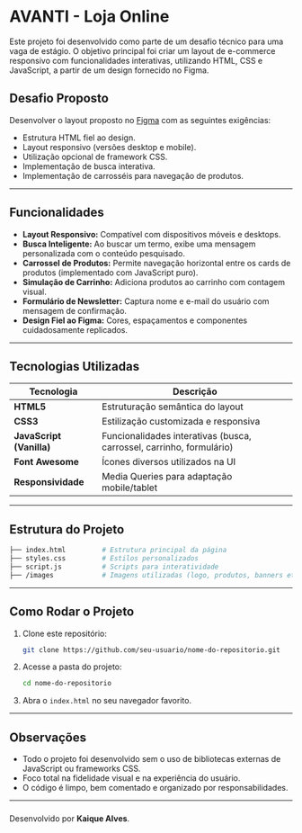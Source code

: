 # AVANTI - Loja Online

Este projeto foi desenvolvido como parte de um desafio técnico para uma vaga de estágio. O objetivo principal foi criar um layout de e-commerce responsivo com funcionalidades interativas, utilizando HTML, CSS e JavaScript, a partir de um design fornecido no Figma.

## Desafio Proposto

Desenvolver o layout proposto no [Figma](https://www.figma.com/proto/DqtFxC6312M32mLt8FpJjq/innovation-class?page-id=13%3A673&node-id=13-920) com as seguintes exigências:

- Estrutura HTML fiel ao design.
- Layout responsivo (versões desktop e mobile).
- Utilização opcional de framework CSS.
- Implementação de busca interativa.
- Implementação de carrosséis para navegação de produtos.

---

## Funcionalidades

- **Layout Responsivo:** Compatível com dispositivos móveis e desktops.
-  **Busca Inteligente:** Ao buscar um termo, exibe uma mensagem personalizada com o conteúdo pesquisado.
-  **Carrossel de Produtos:** Permite navegação horizontal entre os cards de produtos (implementado com JavaScript puro).
-  **Simulação de Carrinho:** Adiciona produtos ao carrinho com contagem visual.
- **Formulário de Newsletter:** Captura nome e e-mail do usuário com mensagem de confirmação.
-  **Design Fiel ao Figma:** Cores, espaçamentos e componentes cuidadosamente replicados.

---

## Tecnologias Utilizadas

| Tecnologia | Descrição |
|------------|-----------|
| **HTML5**  | Estruturação semântica do layout |
| **CSS3**   | Estilização customizada e responsiva |
| **JavaScript (Vanilla)** | Funcionalidades interativas (busca, carrossel, carrinho, formulário) |
| **Font Awesome** | Ícones diversos utilizados na UI |
| **Responsividade** | Media Queries para adaptação mobile/tablet |

---

##  Estrutura do Projeto

```bash
├── index.html         # Estrutura principal da página
├── styles.css         # Estilos personalizados
├── script.js          # Scripts para interatividade
├── /images            # Imagens utilizadas (logo, produtos, banners etc.)
```

---

##  Como Rodar o Projeto

1. Clone este repositório:
   ```bash
   git clone https://github.com/seu-usuario/nome-do-repositorio.git
   ```

2. Acesse a pasta do projeto:
   ```bash
   cd nome-do-repositorio
   ```

3. Abra o `index.html` no seu navegador favorito.

---

##  Observações

- Todo o projeto foi desenvolvido sem o uso de bibliotecas externas de JavaScript ou frameworks CSS.
- Foco total na fidelidade visual e na experiência do usuário.
- O código é limpo, bem comentado e organizado por responsabilidades.

---

###
Desenvolvido por **Kaique Alves**.
